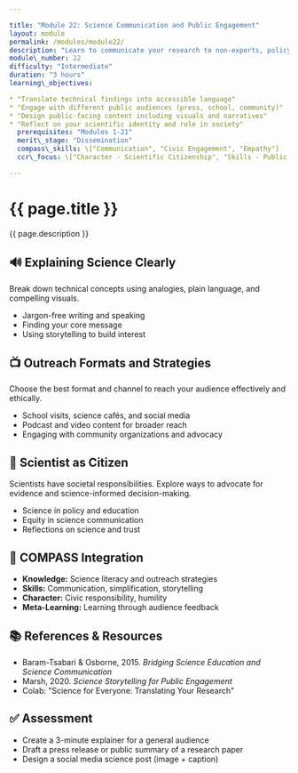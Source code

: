 ```yaml
---

title: "Module 22: Science Communication and Public Engagement"
layout: module
permalink: /modules/module22/
description: "Learn to communicate your research to non-experts, policymakers, and broader communities."
module\_number: 22
difficulty: "Intermediate"
duration: "3 hours"
learning\_objectives:

* "Translate technical findings into accessible language"
* "Engage with different public audiences (press, school, community)"
* "Design public-facing content including visuals and narratives"
* "Reflect on your scientific identity and role in society"
  prerequisites: "Modules 1-21"
  merit\_stage: "Dissemination"
  compass\_skills: \["Communication", "Civic Engagement", "Empathy"]
  ccr\_focus: \["Character - Scientific Citizenship", "Skills - Public Speaking"]

---
```


<div class="main-content">
  <div class="hero">
    <div class="hero-content">
      <h1>{{ page.title }}</h1>
      <p class="hero-subtitle">{{ page.description }}</p>
    </div>
  </div>

  <section class="section">
    <h2>🔊 Explaining Science Clearly</h2>
    <p>Break down technical concepts using analogies, plain language, and compelling visuals.</p>
    <ul>
      <li>Jargon-free writing and speaking</li>
      <li>Finding your core message</li>
      <li>Using storytelling to build interest</li>
    </ul>
  </section>

  <section class="section">
    <h2>📺 Outreach Formats and Strategies</h2>
    <p>Choose the best format and channel to reach your audience effectively and ethically.</p>
    <ul>
      <li>School visits, science cafés, and social media</li>
      <li>Podcast and video content for broader reach</li>
      <li>Engaging with community organizations and advocacy</li>
    </ul>
  </section>

  <section class="section">
    <h2>📍 Scientist as Citizen</h2>
    <p>Scientists have societal responsibilities. Explore ways to advocate for evidence and science-informed decision-making.</p>
    <ul>
      <li>Science in policy and education</li>
      <li>Equity in science communication</li>
      <li>Reflections on science and trust</li>
    </ul>
  </section>

  <section class="section">
    <h2>🌟 COMPASS Integration</h2>
    <ul>
      <li><strong>Knowledge:</strong> Science literacy and outreach strategies</li>
      <li><strong>Skills:</strong> Communication, simplification, storytelling</li>
      <li><strong>Character:</strong> Civic responsibility, humility</li>
      <li><strong>Meta-Learning:</strong> Learning through audience feedback</li>
    </ul>
  </section>

  <section class="section">
    <h2>📚 References & Resources</h2>
    <ul>
      <li>Baram-Tsabari & Osborne, 2015. <em>Bridging Science Education and Science Communication</em></li>
      <li>Marsh, 2020. <em>Science Storytelling for Public Engagement</em></li>
      <li>Colab: "Science for Everyone: Translating Your Research"</li>
    </ul>
  </section>

  <section class="section">
    <h2>✅ Assessment</h2>
    <ul>
      <li>Create a 3-minute explainer for a general audience</li>
      <li>Draft a press release or public summary of a research paper</li>
      <li>Design a social media science post (image + caption)</li>
    </ul>
  </section>
</div>
